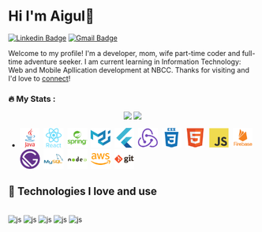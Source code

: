 # Hi I'm Aigul👋

[![Linkedin Badge](https://img.shields.io/badge/-aigul-blue?style=flat&logo=Linkedin&logoColor=white&link=https://www.linkedin.com/in/aigul-yer/)](https://www.linkedin.com/in/aigul-yer/)
[![Gmail Badge](https://img.shields.io/badge/-aigul-c14438?style=flat&logo=Gmail&logoColor=white&link=mailto:aigul-ermak@gmail.com)](mailto:aigul-ermak@gmail.com)


Welcome to my profile! I'm a developer, mom, wife  part-time coder and full-time adventure seeker. I am current learning in Information Technology: Web and Mobile Apllication development at NBCC. Thanks for visiting and I'd love to [connect](https://www.linkedin.com/in/aigul-yer/)!

### :fire: My Stats :
<div align="center">
        <a href="https://github.com/aigul-ermak"></a>
        <img src="https://github-readme-stats.vercel.app/api?username=aigul-ermak&show_icons=true&theme=gradient&include_all_commits=true&count-private=false" height="180em">
        <img src="https://github-readme-stats.vercel.app/api/top-langs/?username=aigul-ermak&layout=compact&langs_count=7&&theme=gradient" height="180em">
</div> 

- <div>
  <img src="https://github.com/devicons/devicon/blob/master/icons/java/java-original-wordmark.svg" title="Java" alt="Java" width="40" height="40"/>&nbsp;
  <img src="https://github.com/devicons/devicon/blob/master/icons/react/react-original-wordmark.svg" title="React" alt="React" width="40" height="40"/>&nbsp;
  <img src="https://github.com/devicons/devicon/blob/master/icons/spring/spring-original-wordmark.svg" title="Spring" alt="Spring" width="40" height="40"/>&nbsp;
  <img src="https://github.com/devicons/devicon/blob/master/icons/materialui/materialui-original.svg" title="Material UI" alt="Material UI" width="40" height="40"/>&nbsp;
  <img src="https://github.com/devicons/devicon/blob/master/icons/flutter/flutter-original.svg" title="Flutter" alt="Flutter" width="40" height="40"/>&nbsp;
  <img src="https://github.com/devicons/devicon/blob/master/icons/redux/redux-original.svg" title="Redux" alt="Redux " width="40" height="40"/>&nbsp;
  <img src="https://github.com/devicons/devicon/blob/master/icons/css3/css3-plain-wordmark.svg"  title="CSS3" alt="CSS" width="40" height="40"/>&nbsp;
  <img src="https://github.com/devicons/devicon/blob/master/icons/html5/html5-original.svg" title="HTML5" alt="HTML" width="40" height="40"/>&nbsp;
  <img src="https://github.com/devicons/devicon/blob/master/icons/javascript/javascript-original.svg" title="JavaScript" alt="JavaScript" width="40" height="40"/>&nbsp;
  <img src="https://github.com/devicons/devicon/blob/master/icons/firebase/firebase-plain-wordmark.svg" title="Firebase" alt="Firebase" width="40" height="40"/>&nbsp;
  <img src="https://github.com/devicons/devicon/blob/master/icons/gatsby/gatsby-original.svg" title="Gatsby"  alt="Gatsby" width="40" height="40"/>&nbsp;
  <img src="https://github.com/devicons/devicon/blob/master/icons/mysql/mysql-original-wordmark.svg" title="MySQL"  alt="MySQL" width="40" height="40"/>&nbsp;
  <img src="https://github.com/devicons/devicon/blob/master/icons/nodejs/nodejs-original-wordmark.svg" title="NodeJS" alt="NodeJS" width="40" height="40"/>&nbsp;
  <img src="https://github.com/devicons/devicon/blob/master/icons/amazonwebservices/amazonwebservices-plain-wordmark.svg" title="AWS" alt="AWS" width="40" height="40"/>&nbsp;
  <img src="https://github.com/devicons/devicon/blob/master/icons/git/git-original-wordmark.svg" title="Git" **alt="Git" width="40" height="40"/>
</div>


## 💖 Technologies I love and use

<div style="display: inline_block"><br>
  <img align="center" alt="js"  src="https://camo.githubusercontent.com/7e487e1d75105e11fb8f8aaa1701d7cad419dc28a8d7b963b99c8121eaee363d/68747470733a2f2f696d672e736869656c64732e696f2f62616467652f2d4325323053484152502d707572706c653f6c6f676f3d637368617270266c6f676f436f6c6f723d7768697465267374796c653d706c6173746963" />
  <img align="center" alt="js"  src="https://camo.githubusercontent.com/6c58180ae293e92c38eb1522087f0648ddf50ea328cb2b5afbcecf58484fa330/68747470733a2f2f696d672e736869656c64732e696f2f62616467652f2d4d4943524f534f46545f53514c5f5345525645522d677261793f6c6f676f3d6d6963726f736f667473716c736572766572266c6f676f436f6c6f723d7768697465267374796c653d706c6173746963" />
  <img align="center" alt="js" src="https://camo.githubusercontent.com/8fc2aab5cff8b87512291e839cd5064b98cc7ece28741298a7cb97c4b2f4e593/68747470733a2f2f696d672e736869656c64732e696f2f62616467652f2d4a4156415343524950542d79656c6c6f773f6c6f676f3d6a617661736372697074266c6f676f436f6c6f723d7768697465267374796c653d706c6173746963" />
  <img align="center" alt="js" src="https://camo.githubusercontent.com/39d2eaa1cd96a36784098edfb70e6301d9eb3ab7058702f017bd89d51042d9dc/68747470733a2f2f696d672e736869656c64732e696f2f62616467652f2d545950455343524950542d3032353639423f6c6f676f3d74797065736372697074266c6f676f436f6c6f723d7768697465267374796c653d706c6173746963" />
  <img align="center" alt="js" src="https://camo.githubusercontent.com/04fa7cd72c8ec835964f902f94b2b9e17dde4dca27cffdbb54e77dc203d8f0dd/68747470733a2f2f696d672e736869656c64732e696f2f62616467652f2d414e47554c41522d7265643f6c6f676f3d616e67756c6172266c6f676f436f6c6f723d7768697465267374796c653d706c6173746963" />
  
  
</div>
